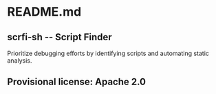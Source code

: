 # README.md

## scrfi-sh -- Script Finder
Prioritize debugging efforts by identifying scripts and automating static analysis.

## Provisional license: Apache 2.0

